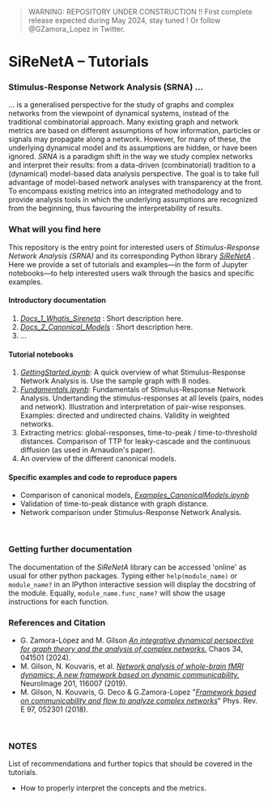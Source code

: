 > WARNING: REPOSITORY UNDER CONSTRUCTION !! First complete release expected during May 2024, stay tuned ! Or follow @GZamora_Lopez in Twitter.

# SiReNetA – Tutorials
### Stimulus-Response Network Analysis (SRNA) …


… is a generalised perspective for the study of graphs and complex networks from the viewpoint of dynamical systems, instead of the traditional combinatorial approach. Many existing graph and network metrics are based on different assumptions of how information, particles or signals may propagate along a network. However, for many of these, the underlying dynamical model and its assumptions are hidden, or have been ignored. *SRNA* is a paradigm shift in the way we study complex networks and interpret their results: from a data-driven (combinatorial) tradition to a (dynamical) model-based data analysis perspective. The goal is to take full advantage of model-based network analyses with transparency at the front. To encompass existing metrics into an integrated methodology and to provide analysis tools in which the underlying assumptions are recognized from the beginning, thus favouring the interpretability of results.



### What will you find here

This repository is the entry point for interested users of *Stimulus-Response Network Analysis (SRNA)* and its corresponding Python library *[SiReNetA](https://github.com/mb-BCA/SiReNetA)* . Here we provide a set of tutorials and examples––in the form of Jupyter notebooks––to help interested users walk through the basics and specific examples.

#### Introductory documentation

1. *[Docs\_1\_Whatis_Sireneta](Docs_1_Whatis_Sireneta.md)* : Short description here.
2. *[Docs\_2\_Canonical_Models](Docs_2_Canonical_Models.md)* : Short description here.
2. …


#### Tutorial notebooks

1. *[GettingStarted.ipynb](1_GettingStarted.ipynb)*: A quick overview of what Stimulus-Response Network Analysis is. Use the sample graph with 8 nodes.
2. *[Fundamentals.ipynb](2_Basics_StimResponses.ipynb)*: Fundamentals of Stimulus-Response Network Analysis. Undertanding the stimulus-responses at all levels (pairs, nodes and network). Illustration and interpretation of pair-wise responses. Examples: directed and undirected chains. Validity in weighted networks.
4. Extracting metrics: global-responses, time-to-peak / time-to-threshold distances. Comparison of TTP for leaky-cascade and the continuous diffusion (as used in Arnaudon's paper).
5. An overview of the different canonical models.


#### Specific examples and code to reproduce papers

- Comparison of canonical models, *[Examples_CanonicalModels.ipynb](#)*
- Validation of time-to-peak distance with graph distance.
- Network comparison under Stimulus-Response Network Analysis.




&nbsp;
### Getting further documentation

The documentation of the *SiReNetA* library can be accessed 'online' as usual for other python packages. Typing either `help(module_name)` or `module_name?` in an IPython interactive session will display the docstring of the module. Equally, `module_name.func_name?` will show the usage instructions for each function.


### References and Citation

- G. Zamora-López and M. Gilson *[An integrative dynamical perspective for graph theory and the analysis of complex networks.](https://doi.org/10.1063/5.0202241)* Chaos 34, 041501 (2024).
- M. Gilson, N. Kouvaris, et al. *[Network analysis of whole-brain fMRI
dynamics: A new framework based on dynamic communicability.](https://doi.org/10.1016/j.neuroimage.2019.116007)* NeuroImage 201, 116007 (2019).
- M. Gilson, N. Kouvaris, G. Deco & G.Zamora-Lopez "*[Framework based on communicability and flow to analyze complex networks](https://doi.org/10.1103/PhysRevE.97.052301)*" Phys. Rev. E 97, 052301 (2018).



&nbsp;
### NOTES

List of recommendations and further topics that should be covered in the tutorials.

- How to properly interpret the concepts and the metrics.
